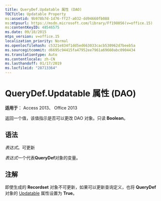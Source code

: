 ```yaml
---
title: QueryDef.Updatable 属性 (DAO)
TOCTitle: Updatable Property
ms:assetid: 9b978b7d-1d76-ff27-a032-dd94660fb088
ms:mtpsurl: https://msdn.microsoft.com/library/Ff198056(v=office.15)
ms:contentKeyID: 48546575
ms.date: 09/18/2015
mtps_version: v=office.15
localization_priority: Normal
ms.openlocfilehash: c5321e834f1dd5ed663033cacb530962d7beeb5a
ms.sourcegitcommit: d6695c94415fa47952ee7961a69660abc0904434
ms.translationtype: Auto
ms.contentlocale: zh-CN
ms.lasthandoff: 01/17/2019
ms.locfileid: "28713364"
---
```

# <a name="querydefupdatable-property-dao"></a>QueryDef.Updatable 属性 (DAO)


**适用于**： Access 2013、 Office 2013

返回一个值，该值指示是否可以更改 DAO 对象。只读 **Boolean**。

## <a name="syntax"></a>语法

*表达式*。可更新

*表达式*一个代表**QueryDef**对象的变量。

## <a name="remarks"></a>注解

即使生成的 ****Recordset**** 对象不可更新，如果可以更新查询定义，也将 **QueryDef** 对象的 [Updatable](recordset-object-dao.md) 属性设置为 **True**。

